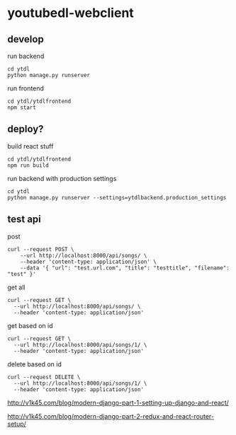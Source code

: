 # youtubedl-webclient

## develop
run backend
```
cd ytdl
python manage.py runserver

```

run frontend
```
cd ytdl/ytdlfrontend
npm start
```

## deploy?

build react stuff
```
cd ytdl/ytdlfrontend
npm run build
```

run backend with production settings
```
cd ytdl
python manage.py runserver --settings=ytdlbackend.production_settings
```

## test api

post
```
curl --request POST \
    --url http://localhost:8000/api/songs/ \
    --header 'content-type: application/json' \
    --data '{ "url": "test.url.com", "title": "testtitle", "filename": "test" }'
```

get all
```
curl --request GET \
  --url http://localhost:8000/api/songs/ \
  --header 'content-type: application/json'
```

get based on id
```
curl --request GET \
  --url http://localhost:8000/api/songs/1/ \
  --header 'content-type: application/json'
```

delete based on id
```
curl --request DELETE \
  --url http://localhost:8000/api/songs/1/ \
  --header 'content-type: application/json'
```

http://v1k45.com/blog/modern-django-part-1-setting-up-django-and-react/

http://v1k45.com/blog/modern-django-part-2-redux-and-react-router-setup/
